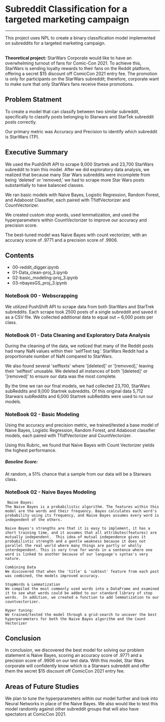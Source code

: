# Subreddit Classification for a targeted marketing campaign
<hr>
This project uses NPL to create a binary classification model implemented on subreddits for a targeted marketing campaign. 
<br><br>

**Theoretical project:** 
StarWars Corporate would like to have an overwhelming turnout of fans for Comic-Con 2021. To achieve this, StarWars is sending loyalty rewards to their fans on the Reddit platform, offering a secret $15 discount off ComicCon 2021 entry fee. The promotion is only for participants on the StarWars subreddit; therefore, corporate want to make sure that only StarWars fans receive these promotions.

## Problem Statment 

To create a model that can classify between two similar subreddit, specifically to classify posts belonging to Starwars and StarTek subreddit posts correctly. 

Our primary metric was Accuracy and Precision to identify which subreddit is StarWars (TP).

## Executive Summary 

We used the PushShift API to scrape 9,000 Startrek and 23,700 StarWars subreddit to train this model.  After we did exploratory data analysis, we realized that because many Star Wars subreddits were incomplete from being 'deleted' or 'removed,' we had to scrape more Star Wars posts substantially to have balanced classes.

We ran basic models with Naive Bayes, Logistic Regression, Random Forest, and Adaboost Classifier, each paired with TfidfVectorizer and CountVectorizer.

We created custom stop words, used lemmatization, and used the hyperparameters within CountVectorizer to improve our accuracy and precision score. 

The best-tuned model was Naive Bayes with count vectorizer, with an accuracy score of .9771 and a precision score of .9906.

## Contents

- 00-reddit_digger.ipynb
- 01-Data_clean-proj_3.ipynb
- 02-basic_modeling-proj_3.ipynb
- 03-nbayesGS_proj_3.ipynb



### NoteBook 00 - Webscrapping 

We utilized PushShift API to scrape data from both StarWars and StarTrek subreddits.  Each scrape took 2500 posts of a single subreddit and saved it as a CSV file.  We collected additional data to equal out ~ 6,000 posts per class.   

### NoteBook 01 - Data Cleaning and Exploratory Data Analysis

During the cleaning of the data, we noticed that many of the Reddit posts had many NaN values within their 'selfText tag.' StarWars Reddit had a proportionate number of NaN compared to StarWars.


We also found several 'selftexts' where '[deleted]' or '[removed],' leaving their 'selftext' unusable. We deleted all instances of both '[deleted]' or '[removed]' to ensure our data was the most complete.

By the time we ran our final models, we had collected 23,700, StarWars subReddits and 9,000 Startrek subreddits. Of this original data 5,712 Starwars subReddits and 6,000 Startrek subReddits were used to run our models.

### NoteBook 02 - Basic Modeling 

Using the accuracy and precision metric, we trained/tested a base model of Naive Bayes, Logistic Regression, Random Forest, and Adaboost classifier models, each paired with TfidfVectorizer and CountVectorizer.

Using this Rubric, we found that Naive Bayes with Count Vectorizer yields the highest performance.

##### Baseline Score:

At random, a 51% chance that a sample from our data will be a Starwars class.

### NoteBook 02 - Naive Bayes Modeling 

     Naive Bayes:
    The Naive Bayes is a probabilistic algorithm. The features within this model are the words and their frequency. Bayes calculates each word's probability using its frequency, and Naive Bayes assumes every word is independent of the others. 

    Naive Bayes's strengths are that it is easy to implement, it has a short training time, and it assumes that all attributes(features) are mutually independent.  This idea of mutual independence gives it probabilistic strength and a gentle weakness because it does not parallel the real world where many things are partly or wholly interdependent. This is very true for words in a sentence where one word is linked to another because of our language's syntax's very nature. 

    Combining Data 
    We discovered that when the 'title' & 'subtext' feature from each post was combined, the models improved accuracy. 

    StopWords & Lemmatization
    We compiled the most commonly used words into a DataFrame and examined it to see what words could be added to our standard library of stop words.  In addition, we created a function to add lemmatization to our countvectorizer.

    Hyper tuning:
    We trained/tested the model through a grid-search to uncover the best hyperparameters for both the Naive Bayes algorithm and the Count Vectorizer 

## Conclusion

In conclusion, we discovered the best model for solving our problem statement is Naive Bayes, scoring an accuracy score of .9771 and a precision score of .9906 on our test data. With this model, Star Wars corporate will confidently know which is a Starwars subreddit and offer them the secret $15 discount off ComicCon 2021 entry fee.

## Areas of Future Studies

We plan to tune the hyperparameters within our model further and look into Neural Networks in place of the Naive Bayes.  We also would like to test this model randomly against other subreddit groups that will also have spectators at ComicCon 2021.




```python

```
